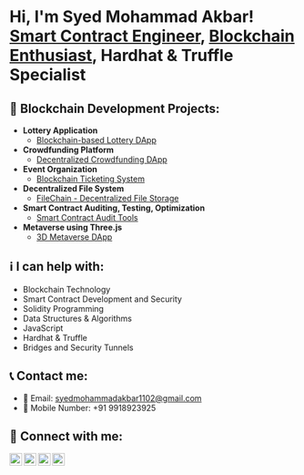 <h1>Hi, I'm Syed Mohammad Akbar! <br/><a href="https://github.com/syed-mohammad-akbar">Smart Contract Engineer</a>, <a href="https://www.linkedin.com/in/syed-mohammad-akbar/">Blockchain Enthusiast</a>, Hardhat & Truffle Specialist</h1>

<h2>🔗 Blockchain Development Projects:</h2>

- <b>Lottery Application</b>
  - [Blockchain-based Lottery DApp](https://github.com/syed-mohammad-akbar/Lottery-DApp)
- <b>Crowdfunding Platform</b>
  - [Decentralized Crowdfunding DApp](https://github.com/syed-mohammad-akbar/Crowdfunding-DApp)
- <b>Event Organization</b>
  - [Blockchain Ticketing System](https://github.com/syed-mohammad-akbar/Event-Ticketing-DApp)
- <b>Decentralized File System</b>
  - [FileChain - Decentralized File Storage](https://github.com/syed-mohammad-akbar/FileChain-DApp)
- <b>Smart Contract Auditing, Testing, Optimization</b>
  - [Smart Contract Audit Tools](https://github.com/syed-mohammad-akbar/Smart-Contract-Audit-Tools)
- <b>Metaverse using Three.js</b>
  - [3D Metaverse DApp](https://github.com/syed-mohammad-akbar/Metaverse-DApp)

<h2>ℹ️ I can help with:</h2>

- Blockchain Technology
- Smart Contract Development and Security
- Solidity Programming
- Data Structures & Algorithms
- JavaScript
- Hardhat & Truffle
- Bridges and Security Tunnels

<h2> 📞 Contact me:</h2>

- 📧 Email: syedmohammadakbar1102@gmail.com
- 📱 Mobile Number: +91 9918923925

<h2> 🤳 Connect with me:</h2>

[<img align="left" alt="Syed Mohammad Akbar | LinkedIn" width="22px" src="https://cdn.jsdelivr.net/npm/simple-icons@v3/icons/linkedin.svg" />][linkedin]
[<img align="left" alt="Syed Mohammad Akbar | Twitter" width="22px" src="https://cdn.jsdelivr.net/npm/simple-icons@v3/icons/twitter.svg" />][twitter]
[<img align="left" alt="Syed Mohammad Akbar | Instagram" width="22px" src="https://cdn.jsdelivr.net/npm/simple-icons@v3/icons/instagram.svg" />][instagram]
[<img align="left" alt="Syed Mohammad Akbar | GitHub" width="22px" src="https://cdn.jsdelivr.net/npm/simple-icons@v3/icons/github.svg" />][github]

[linkedin]: https://linkedin.com/in/syed-mohammad-akbar
[twitter]: https://twitter.com/syed-mohammad-akbar
[instagram]: https://www.instagram.com/syed-mohammad-akbar/
[github]: https://github.com/syed-mohammad-akbar

<!--
**syed-mohammad-akbar/syed-mohammad-akbar** is a ✨ _special_ ✨ repository because its `README.md` (this file) appears on your GitHub profile.

Here are some ideas to get you started:

- 🔭 I’m currently working on ...
- 🌱 I’m currently learning ...
- 👯 I’m looking to collaborate on ...
- 🤔 I’m looking for help with ...
- 💬 Ask me about ...
- 📫 How to reach me: ...
- 😄 Pronouns: ...
- ⚡ Fun fact: ...
-->
